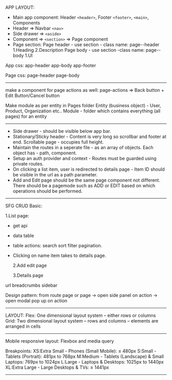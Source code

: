 APP LAYOUT:

- Main app component: Header `<header>`, Footer `<footer>`, `<main>`, Components
- Header => Navbar `<nav>`
- Side drawer => `<aside>`
- Component => `<section>` => Page component
- Page section:
  Page header - use section - class name: page--header
  1.Heading
  2.Description
  Page body - use section -class name: page--body
  1.UI

App css:
app-header
app-body
app-footer

Page css:
page-header
page-body

---

make a component for page actions as well: page-actions => Back button + Edit Button/Cancel button

Make module as per entity in Pages folder
Entity (business object) - User, Product, Organization etc..
Module - folder which contains everything (all pages) for an entity

---

- Side drawer - should be visible below app bar.
- Stationary/Sticky header - Content is very long so scrollbar and footer at end. Scrollable page - occupies full height.
- Maintain the routes in a seperate file - as an array of objects. Each object has - path, component.
- Setup an auth provider and context - Routes must be guarded using private routes.
- On clicking a list item, user is redirected to details page - Item ID should be visible in the url as a path parameter.
- Add and Edit page should be the same page component not different. There should be a pagemode such as ADD or EDIT based on which operations should be performed.

---

SFG CRUD Basic:

1.List page:

- get api
- data table
- table actions: search sort filter pagination.
- Clicking on name item takes to details page.

  2.Add edit page

  3.Details page

url
breadcrumbs
sidebar

Design pattern:
from route page or page -> open side panel on action -> open modal pop up on action

---

LAYOUT:
Flex: One dimensional layout system – either rows or columns
Grid: Two dimensional layout system – rows and columns – elements are arranged in cells

---

Mobile responsive layout: Flexbox and media query

Breakpoints:
XS:Extra Small - Phones (Small Mobile): ≤ 480px
S:Small - Tablets (Portrait): 481px to 768px
M:Medium - Tablets (Landscape) & Small Laptops: 769px to 1024px
L:Large - Laptops & Desktops: 1025px to 1440px
XL:Extra Large - Large Desktops & TVs: ≥ 1441px

---
